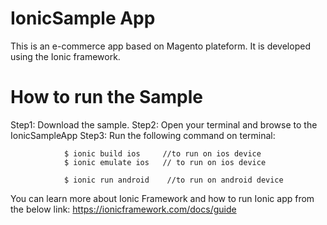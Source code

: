 # IonicSample App
This is an e-commerce app based on Magento plateform. It is developed using the Ionic framework.
# How to run the Sample 
Step1: Download the sample.
Step2: Open your terminal and browse to the IonicSampleApp
Step3: Run the following command on terminal:

                $ ionic build ios     //to run on ios device
                $ ionic emulate ios   // to run on ios device
                
                $ ionic run android    //to run on android device
 You can learn more about Ionic Framework and how to run Ionic app from the below link:
  https://ionicframework.com/docs/guide
 

